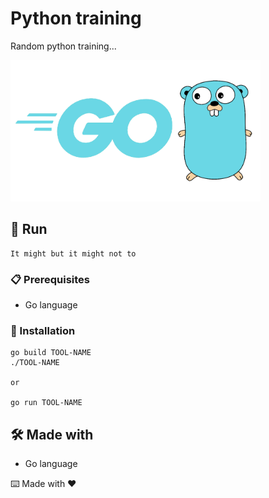 # Python training

Random python training...

<img src="./img/go.png" width="400">

## 🚀 Run

 ```
It might but it might not to
 ```
### 📋 Prerequisites

- Go language


### 🔧 Installation
```
go build TOOL-NAME
./TOOL-NAME

or

go run TOOL-NAME
```

## 🛠️ Made with

- Go language

⌨️ Made with ❤
